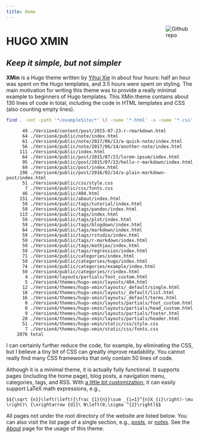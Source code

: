 ```yaml
---
title: Home
---
```


[<img src="https://simpleicons.org/icons/github.svg" style="max-width:15%;min-width:40px;float:right;" alt="Github repo" />](https://github.com/yihui/hugo-xmin)

# HUGO XMIN

## _Keep it simple, but not simpler_

**XMin** is a Hugo theme written by [Yihui Xie](https://yihui.name) in about four hours: half an hour was spent on the Hugo templates, and 3.5 hours were spent on styling. The main motivation for writing this theme was to provide a really minimal example to beginners of Hugo templates. This XMin theme contains about 130 lines of code in total, including the code in HTML templates and CSS (also counting empty lines).


```bash
find . -not -path '*/exampleSite/*' \( -name '*.html' -o -name '*.css' \) | xargs wc -l
```

```
      49 ./Version4/content/post/2015-07-23-r-rmarkdown.html
      64 ./Version4/public/note/index.html
      61 ./Version4/public/note/2017/06/13/a-quick-note/index.html
      56 ./Version4/public/note/2017/06/14/another-note/index.html
     111 ./Version4/public/index.html
      64 ./Version4/public/post/2015/07/23/lorem-ipsum/index.html
      95 ./Version4/public/post/2015/07/23/hello-r-markdown/index.html
      69 ./Version4/public/post/index.html
     198 ./Version4/public/post/2016/02/14/a-plain-markdown-post/index.html
      51 ./Version4/public/css/style.css
       7 ./Version4/public/css/fonts.css
      46 ./Version4/public/404.html
     151 ./Version4/public/about/index.html
      59 ./Version4/public/tags/tutorial/index.html
      59 ./Version4/public/tags/pandoc/index.html
     113 ./Version4/public/tags/index.html
      59 ./Version4/public/tags/plot/index.html
      59 ./Version4/public/tags/blogdown/index.html
      64 ./Version4/public/tags/markdown/index.html
      59 ./Version4/public/tags/rstudio/index.html
      59 ./Version4/public/tags/r-markdown/index.html
      59 ./Version4/public/tags/mathjax/index.html
      59 ./Version4/public/tags/regression/index.html
      71 ./Version4/public/categories/index.html
      59 ./Version4/public/categories/hugo/index.html
      74 ./Version4/public/categories/example/index.html
      59 ./Version4/public/categories/r/index.html
       4 ./Version4/layouts/partials/foot_custom.html
       5 ./Version4/themes/hugo-xmin/layouts/404.html
      12 ./Version4/themes/hugo-xmin/layouts/_default/single.html
      18 ./Version4/themes/hugo-xmin/layouts/_default/list.html
      16 ./Version4/themes/hugo-xmin/layouts/_default/terms.html
       0 ./Version4/themes/hugo-xmin/layouts/partials/foot_custom.html
       0 ./Version4/themes/hugo-xmin/layouts/partials/head_custom.html
       9 ./Version4/themes/hugo-xmin/layouts/partials/footer.html
      20 ./Version4/themes/hugo-xmin/layouts/partials/header.html
      51 ./Version4/themes/hugo-xmin/static/css/style.css
       7 ./Version4/themes/hugo-xmin/static/css/fonts.css
    2076 total
```

I can certainly further reduce the code, for example, by eliminating the CSS, but I believe a tiny bit of CSS can greatly improve readability. You cannot really find many CSS frameworks that only contain 50 lines of code.

Although it is a minimal theme, it is actually fully functional. It supports pages (including the home page), blog posts, a navigation menu, categories, tags, and RSS. With [a little bit customization](https://github.com/yihui/hugo-xmin/blob/master/exampleSite/layouts/partials/foot_custom.html), it can easily support LaTeX math expressions, e.g.,

`$${\sqrt {n}}\left(\left({\frac {1}{n}}\sum _{i=1}^{n}X_{i}\right)-\mu \right)\ {\xrightarrow {d}}\ N\left(0,\sigma ^{2}\right)$$`

All pages not under the root directory of the website are listed below. You can also visit the list page of a single section, e.g., [posts](/post/), or [notes](/note/). See the [About](/about/) page for the usage of this theme.

